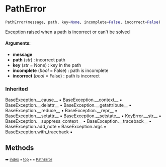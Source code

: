 # PathError

``` python
PathError(message, path, key=None, incomplete=False, incorrect=False)
```

Exception raised when a path is incorrect or can't be solved

#### Arguments:
- **message**
- **path** (_str_) : incorrect path
- **key** (_str_ = None) : key in the path
- **incomplete** (_bool_ = False) : path is incomplete
- **incorrect** (_bool_ = False) : path is incorrect

### Inherited

BaseException.\_\_cause__ :black_small_square: BaseException.\_\_context__ :black_small_square: BaseException.\_\_delattr__ :black_small_square: BaseException.\_\_getattribute__ :black_small_square: BaseException.\_\_reduce__ :black_small_square: BaseException.\_\_repr__ :black_small_square: BaseException.\_\_setattr__ :black_small_square: BaseException.\_\_setstate__ :black_small_square: KeyError.\_\_str__ :black_small_square: BaseException.\_\_suppress_context__ :black_small_square: BaseException.\_\_traceback__ :black_small_square: BaseException.add_note :black_small_square: BaseException.args :black_small_square: BaseException.with_traceback :black_small_square:

## Methods



<sub>:arrow_right: [index](index.md) :black_small_square: [top](#patherror) :black_small_square:  :black_small_square: [PathError](tree-patherror.md)</sub>